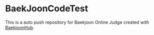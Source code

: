 # BaekJoonCodeTest
This is a auto push repository for Baekjoon Online Judge created with [BaekjoonHub](https://github.com/BaekjoonHub/BaekjoonHub).
